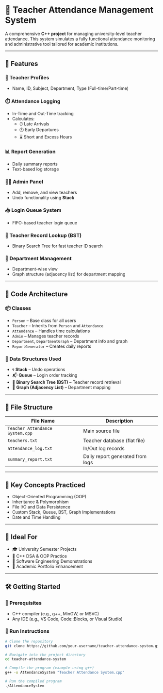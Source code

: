 # 📘 Teacher Attendance Management System

A comprehensive **C++ project** for managing university-level teacher attendance. This system simulates a fully functional attendance monitoring and administrative tool tailored for academic institutions.

---

## 🚀 Features

### 👤 Teacher Profiles
- Name, ID, Subject, Department, Type (Full-time/Part-time)

### ⏱️ Attendance Logging
- In-Time and Out-Time tracking
- Calculates:
  - ⏰ Late Arrivals
  - 🕔 Early Departures
  - ⌛ Short and Excess Hours

### 📊 Report Generation
- Daily summary reports
- Text-based log storage

### 🧑‍💼 Admin Panel
- Add, remove, and view teachers
- Undo functionality using **Stack**

### 📥 Login Queue System
- FIFO-based teacher login queue

### 🌲 Teacher Record Lookup (BST)
- Binary Search Tree for fast teacher ID search

### 🏢 Department Management
- Department-wise view
- Graph structure (adjacency list) for department mapping

---

## 🧱 Code Architecture

### 📦 Classes
- `Person` – Base class for all users
- `Teacher` – Inherits from `Person` and `Attendance`
- `Attendance` – Handles time calculations
- `Admin` – Manages teacher records
- `Department`, `DepartmentGraph` – Department info and graph
- `ReportGenerator` – Creates daily reports

### 🔧 Data Structures Used
- 🌀 **Stack** – Undo operations  
- 📬 **Queue** – Login order tracking  
- 🌳 **Binary Search Tree (BST)** – Teacher record retrieval  
- 🔗 **Graph (Adjacency List)** – Department mapping

---

## 💾 File Structure

| File Name                  | Description                            |
|---------------------------|----------------------------------------|
| `Teacher Attendance System.cpp` | Main source file                    |
| `teachers.txt`            | Teacher database (flat file)           |
| `attendance_log.txt`      | In/Out log records                     |
| `summary_report.txt`      | Daily report generated from logs       |

---

## 🧠 Key Concepts Practiced

- Object-Oriented Programming (OOP)
- Inheritance & Polymorphism
- File I/O and Data Persistence
- Custom Stack, Queue, BST, Graph Implementations
- Date and Time Handling

---

## 🏫 Ideal For

- 🎓 University Semester Projects  
- 🧠 C++ DSA & OOP Practice  
- 💼 Software Engineering Demonstrations  
- 📁 Academic Portfolio Enhancement  

---

## 🛠️ Getting Started

### 🔗 Prerequisites
- C++ compiler (e.g., g++, MinGW, or MSVC)
- Any IDE (e.g., VS Code, Code::Blocks, or Visual Studio)

### 🧪 Run Instructions

```bash
# Clone the repository
git clone https://github.com/your-username/teacher-attendance-system.git

# Navigate into the project directory
cd teacher-attendance-system

# Compile the program (example using g++)
g++ -o AttendanceSystem "Teacher Attendance System.cpp"

# Run the compiled program
./AttendanceSystem

